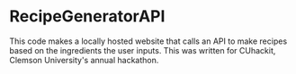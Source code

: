 # RecipeGeneratorAPI
This code makes a locally hosted website that calls an API to make recipes based on the ingredients the user inputs.
This was written for CUhackit, Clemson University's annual hackathon.
